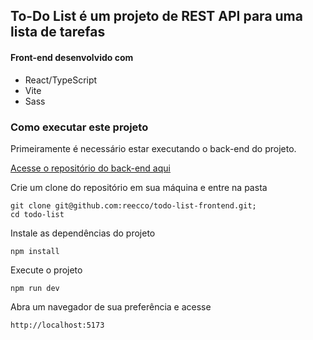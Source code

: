 ## To-Do List é um projeto de REST API para uma lista de tarefas

#### Front-end desenvolvido com

- React/TypeScript
- Vite
- Sass

### Como executar este projeto

Primeiramente é necessário estar executando o back-end do projeto.

[Acesse o repositório do back-end aqui](https://github.com/reecco/todo-list)

Crie um clone do repositório em sua máquina e entre na pasta
```
git clone git@github.com:reecco/todo-list-frontend.git;
cd todo-list
```

Instale as dependências do projeto
```
npm install
```

Execute o projeto
```
npm run dev
```

Abra um navegador de sua preferência e acesse
```
http://localhost:5173
```
